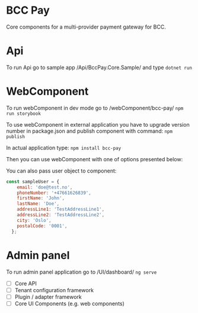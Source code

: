 # BCC Pay

Core components for a multi-provider payment gateway for BCC.

# Api

To run Api go to sample app /Api/BccPay.Core.Sample/ and type
`dotnet run`

# WebComponent

To run webComponent in dev mode go to /webComponent/bcc-pay/
`npm run storybook`

To use webComponent in external application you have to upgrade version number in package.json and publish component with command:
`npm publish`

In actual application type:
`npm install bcc-pay`

Then you can use webComponent with one of options presented below:

<bcc-pay></bcc-pay>

<bcc-pay item="Subscpription" currency="NOK" country="NOR" amount="10" server="http://localhost:5001"></bcc-pay>

You can also pass user object to component:

```JavaScript
const sampleUser = {
    email: 'doe@test.no',
    phoneNumber: '+47661626839',
    firstName: 'John',
    lastName: 'Doe',
    addressLine1: 'TestAddressLine1',
    addressLine2: 'TestAddressLine2',
    city: 'Oslo',
    postalCode: '0001',
  };
```

<bcc-pay item="Subscpription" currency="NOK" country="NOR" amount="12" server="https://localhost:5001" user=${this.sampleUser}></bcc-pay>

# Admin panel

To run admin panel application go to /UI/dashboard/
`ng serve`

- [ ] Core API
- [ ] Tenant configuration framework
- [ ] Plugin / adapter framework
- [ ] Core UI Components (e.g. web components)
